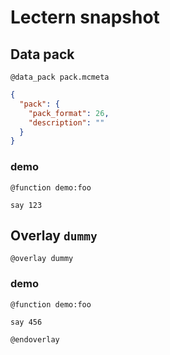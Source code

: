 # Lectern snapshot

## Data pack

`@data_pack pack.mcmeta`

```json
{
  "pack": {
    "pack_format": 26,
    "description": ""
  }
}
```

### demo

`@function demo:foo`

```mcfunction
say 123
```

## Overlay `dummy`

`@overlay dummy`

### demo

`@function demo:foo`

```mcfunction
say 456
```

`@endoverlay`
